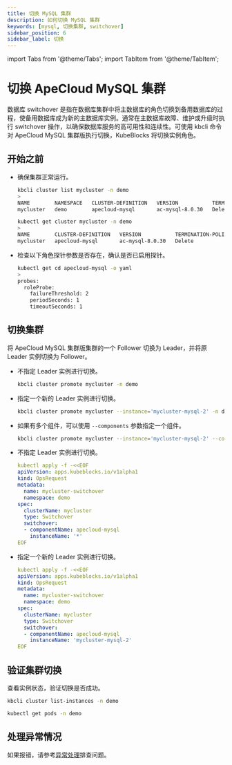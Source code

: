 ```yaml
---
title: 切换 MySQL 集群
description: 如何切换 MySQL 集群
keywords: [mysql, 切换集群, switchover]
sidebar_position: 6
sidebar_label: 切换
---
```


import Tabs from '@theme/Tabs';
import TabItem from '@theme/TabItem';

# 切换 ApeCloud MySQL 集群

数据库 switchover 是指在数据库集群中将主数据库的角色切换到备用数据库的过程，使备用数据库成为新的主数据库实例。通常在主数据库故障、维护或升级时执行 switchover 操作，以确保数据库服务的高可用性和连续性。可使用 kbcli 命令对 ApeCloud MySQL 集群版执行切换，KubeBlocks 将切换实例角色。

## 开始之前

* 确保集群正常运行。

   <Tabs>

   <TabItem value="kbcli" label="kbcli" default>

   ```bash
   kbcli cluster list mycluster -n demo
   >
   NAME        NAMESPACE   CLUSTER-DEFINITION   VERSION           TERMINATION-POLICY   STATUS    CREATED-TIME
   mycluster   demo        apecloud-mysql       ac-mysql-8.0.30   Delete               Running   Sep 19,2024 16:01 UTC+0800
   ```

   </TabItem>

   <TabItem value="kubectl" label="kubectl">

   ```bash
   kubectl get cluster mycluster -n demo
   >
   NAME        CLUSTER-DEFINITION   VERSION           TERMINATION-POLICY   STATUS    AGE
   mycluster   apecloud-mysql       ac-mysql-8.0.30   Delete               Running   27m
   ```

   </TabItem>

   </Tabs>

* 检查以下角色探针参数是否存在，确认是否已启用探针。

   ```bash
   kubectl get cd apecloud-mysql -o yaml
   >
   probes:
     roleProbe:
       failureThreshold: 2
       periodSeconds: 1
       timeoutSeconds: 1
   ```

## 切换集群

将 ApeCloud MySQL 集群版集群的一个 Follower 切换为 Leader，并将原 Leader 实例切换为 Follower。

<Tabs>

<TabItem value="kbcli" label="kbcli" default>

* 不指定 Leader 实例进行切换。

    ```bash
    kbcli cluster promote mycluster -n demo
    ```

* 指定一个新的 Leader 实例进行切换。

    ```bash
    kbcli cluster promote mycluster --instance='mycluster-mysql-2' -n demo
    ```

* 如果有多个组件，可以使用 `--components` 参数指定一个组件。

    ```bash
    kbcli cluster promote mycluster --instance='mycluster-mysql-2' --components='apecloud-mysql' -n demo
    ```

</TabItem>

<TabItem value="kubectl" label="kubectl">

* 不指定 Leader 实例进行切换。

  ```yaml
  kubectl apply -f -<<EOF
  apiVersion: apps.kubeblocks.io/v1alpha1
  kind: OpsRequest
  metadata:
    name: mycluster-switchover
    namespace: demo
  spec:
    clusterName: mycluster
    type: Switchover
    switchover:
    - componentName: apecloud-mysql
      instanceName: '*'
  EOF
  ```

* 指定一个新的 Leader 实例进行切换。

  ```yaml
  kubectl apply -f -<<EOF
  apiVersion: apps.kubeblocks.io/v1alpha1
  kind: OpsRequest
  metadata:
    name: mycluster-switchover
    namespace: demo
  spec:
    clusterName: mycluster
    type: Switchover
    switchover:
    - componentName: apecloud-mysql
      instanceName: 'mycluster-mysql-2'
  EOF
  ```

</TabItem>

</Tabs>

## 验证集群切换

查看实例状态，验证切换是否成功。

<Tabs>

<TabItem value="kbcli" label="kbcli" default>

```bash
kbcli cluster list-instances -n demo
```

</TabItem>

<TabItem value="kubectl" label="kubectl">

```bash
kubectl get pods -n demo
```

</TabItem>

</Tabs>

## 处理异常情况

如果报错，请参考[异常处理](./../../handle-an-exception/handle-a-cluster-exception.md)排查问题。
